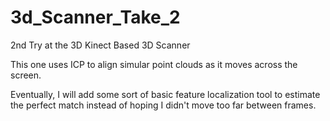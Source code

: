 # 3d_Scanner_Take_2
2nd Try at the 3D Kinect Based 3D Scanner


This one uses ICP to align simular point clouds as it moves across the screen.

Eventually, I will add some sort of basic feature localization tool to estimate the 
perfect match instead of hoping I didn't move too far between frames.